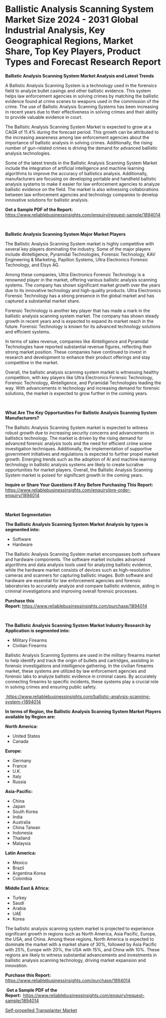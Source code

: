 <p><h1>Ballistic Analysis Scanning System Market Size 2024 - 2031 Global Industrial Analysis, Key Geographical Regions, Market Share, Top Key Players, Product Types and Forecast Research Report</h1></p><p><strong>Ballistic Analysis Scanning System Market Analysis and Latest Trends</strong></p>
<p><p>A Ballistic Analysis Scanning System is a technology used in the forensics field to analyze bullet casings and other ballistic evidence. This system helps law enforcement agencies in solving crimes by matching the ballistic evidence found at crime scenes to weapons used in the commission of the crime. The use of Ballistic Analysis Scanning Systems has been increasing in recent years due to their effectiveness in solving crimes and their ability to provide valuable evidence in court.</p><p>The Ballistic Analysis Scanning System Market is expected to grow at a CAGR of 11.4% during the forecast period. This growth can be attributed to the increasing awareness among law enforcement agencies about the importance of ballistic analysis in solving crimes. Additionally, the rising number of gun-related crimes is driving the demand for advanced ballistic analysis technologies.</p><p>Some of the latest trends in the Ballistic Analysis Scanning System Market include the integration of artificial intelligence and machine learning algorithms to improve the accuracy of ballistics analysis. Additionally, manufacturers are focusing on developing portable and handheld ballistic analysis systems to make it easier for law enforcement agencies to analyze ballistic evidence on the field. The market is also witnessing collaborations between law enforcement agencies and technology companies to develop innovative solutions for ballistic analysis.</p></p>
<p><strong>Get a Sample PDF of the Report:&nbsp;</strong> <a href="https://www.reliablebusinessinsights.com/enquiry/request-sample/1894014">https://www.reliablebusinessinsights.com/enquiry/request-sample/1894014</a></p>
<p>&nbsp;</p>
<p><strong>Ballistic Analysis Scanning System Major Market Players</strong></p>
<p><p>The Ballistic Analysis Scanning System market is highly competitive with several key players dominating the industry. Some of the major players include 4Intelligence, Pyramidal Technologies, Forensic Technology, KAV Engineering & Marketing, Papillon Systems, Ultra Electronics Forensic Technology, and Elsys AG. </p><p>Among these companies, Ultra Electronics Forensic Technology is a renowned player in the market, offering various ballistic analysis scanning systems. The company has shown significant market growth over the years due to its innovative technology and high-quality products. Ultra Electronics Forensic Technology has a strong presence in the global market and has captured a substantial market share. </p><p>Forensic Technology is another key player that has made a mark in the ballistic analysis scanning system market. The company has shown steady growth in recent years and is expected to expand its market reach in the future. Forensic Technology is known for its advanced technology solutions and efficient systems.</p><p>In terms of sales revenue, companies like 4Intelligence and Pyramidal Technologies have reported substantial revenue figures, reflecting their strong market position. These companies have continued to invest in research and development to enhance their product offerings and stay competitive in the market.</p><p>Overall, the ballistic analysis scanning system market is witnessing healthy competition, with key players like Ultra Electronics Forensic Technology, Forensic Technology, 4Intelligence, and Pyramidal Technologies leading the way. With advancements in technology and increasing demand for forensic solutions, the market is expected to grow further in the coming years.</p></p>
<p>&nbsp;</p>
<p><strong>What Are The Key Opportunities For Ballistic Analysis Scanning System Manufacturers?</strong></p>
<p><p>The Ballistic Analysis Scanning System market is expected to witness robust growth due to increasing security concerns and advancements in ballistics technology. The market is driven by the rising demand for advanced forensic analysis tools and the need for efficient crime scene investigation techniques. Additionally, the implementation of supportive government initiatives and regulations is expected to further propel market growth. Emerging trends such as the adoption of AI and machine learning technology in ballistic analysis systems are likely to create lucrative opportunities for market players. Overall, the Ballistic Analysis Scanning System market is poised for significant growth in the coming years.</p></p>
<p><strong>Inquire or Share Your Questions If Any Before Purchasing This Report:</strong> <a href="https://www.reliablebusinessinsights.com/enquiry/pre-order-enquiry/1894014">https://www.reliablebusinessinsights.com/enquiry/pre-order-enquiry/1894014</a></p>
<p>&nbsp;</p>
<p><strong>Market Segmentation</strong></p>
<p><strong>The Ballistic Analysis Scanning System Market Analysis by types is segmented into:</strong></p>
<p><ul><li>Software</li><li>Hardware</li></ul></p>
<p><p>The Ballistic Analysis Scanning System market encompasses both software and hardware components. The software market includes advanced algorithms and data analysis tools used for analyzing ballistic evidence, while the hardware market consists of devices such as high-resolution cameras and scanners for capturing ballistic images. Both software and hardware are essential for law enforcement agencies and forensic laboratories to accurately analyze and compare ballistic evidence, aiding in criminal investigations and improving overall forensic processes.</p></p>
<p><strong>Purchase this Report:&nbsp;</strong><a href="https://www.reliablebusinessinsights.com/purchase/1894014">https://www.reliablebusinessinsights.com/purchase/1894014</a></p>
<p>&nbsp;</p>
<p><strong>The Ballistic Analysis Scanning System Market Industry Research by Application is segmented into:</strong></p>
<p><ul><li>Military Firearms</li><li>Civilian Firearms</li></ul></p>
<p><p>Ballistic Analysis Scanning Systems are used in the military firearms market to help identify and track the origin of bullets and cartridges, assisting in forensic investigations and intelligence gathering. In the civilian firearms market, these systems are utilized by law enforcement agencies and forensic labs to analyze ballistic evidence in criminal cases. By accurately connecting firearms to specific incidents, these systems play a crucial role in solving crimes and ensuring public safety.</p></p>
<p><a href="https://www.reliablebusinessinsights.com/ballistic-analysis-scanning-system-r1894014">&nbsp;https://www.reliablebusinessinsights.com/ballistic-analysis-scanning-system-r1894014</a></p>
<p><strong>In terms of Region, the Ballistic Analysis Scanning System Market Players available by Region are:</strong></p>
<p>
    <p> <strong> North America: </strong>
        <ul>
            <li>United States</li>
            <li>Canada</li>
        </ul>
        </p> 
    <p> <strong> Europe: </strong>
        <ul>
            <li>Germany</li>
            <li>France</li>
            <li>U.K.</li>
            <li>Italy</li>
            <li>Russia</li>
        </ul>
        </p> 
    <p> <strong> Asia-Pacific: </strong>
        <ul>
            <li>China</li>
            <li>Japan</li>
            <li>South Korea</li>
            <li>India</li>
            <li>Australia</li>
            <li>China Taiwan</li>
            <li>Indonesia</li>
            <li>Thailand</li>
            <li>Malaysia</li>
        </ul>
        </p> 
    <p> <strong> Latin America: </strong>
        <ul>
            <li>Mexico</li>
            <li>Brazil</li>
            <li>Argentina Korea</li>
            <li>Colombia</li>
        </ul>
        </p> 
    <p> <strong> Middle East & Africa: </strong>
        <ul>
            <li>Turkey</li>
            <li>Saudi</li>
            <li>Arabia</li>
            <li>UAE</li>
            <li>Korea</li>
        </ul>
    </p>
    </p>
<p><p>The ballistic analysis scanning system market is projected to experience significant growth in regions such as North America, Asia Pacific, Europe, the USA, and China. Among these regions, North America is expected to dominate the market with a market share of 30%, followed by Asia Pacific with 25%, Europe with 20%, the USA with 15%, and China with 10%. These regions are likely to witness substantial advancements and investments in ballistic analysis scanning technology, driving market expansion and innovation.</p></p>
<p><strong>Purchase this Report: </strong><a href="https://www.reliablebusinessinsights.com/purchase/1894014">https://www.reliablebusinessinsights.com/purchase/1894014</a></p>
<p>&nbsp;<strong>Get a Sample PDF of the Report:&nbsp;&nbsp;</strong><a href="https://www.reliablebusinessinsights.com/enquiry/request-sample/1894014">https://www.reliablebusinessinsights.com/enquiry/request-sample/1894014</a></p>
<p><strong></strong></p>
<p><p><a href="https://view.publitas.com/reportprime-1/global-self-propelled-transplanter-market-focus-on-application-end-use-industry-type-equipment-and-region-analysis-and-forecast-2024-2031/">Self-propelled Transplanter Market</a></p></p>